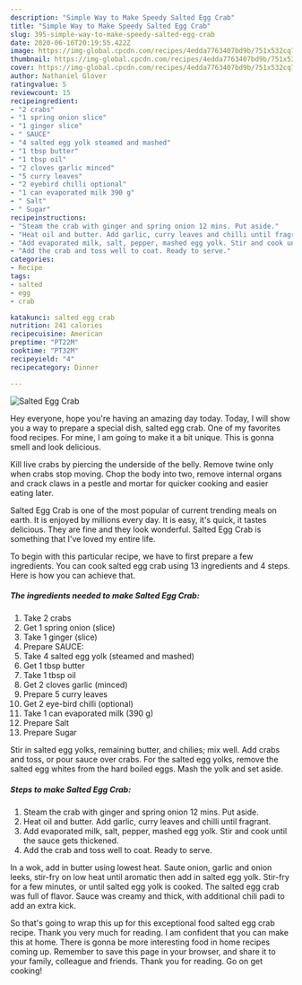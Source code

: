 ```yaml
---
description: "Simple Way to Make Speedy Salted Egg Crab"
title: "Simple Way to Make Speedy Salted Egg Crab"
slug: 395-simple-way-to-make-speedy-salted-egg-crab
date: 2020-06-16T20:19:55.422Z
image: https://img-global.cpcdn.com/recipes/4edda7763407bd9b/751x532cq70/salted-egg-crab-recipe-main-photo.jpg
thumbnail: https://img-global.cpcdn.com/recipes/4edda7763407bd9b/751x532cq70/salted-egg-crab-recipe-main-photo.jpg
cover: https://img-global.cpcdn.com/recipes/4edda7763407bd9b/751x532cq70/salted-egg-crab-recipe-main-photo.jpg
author: Nathaniel Glover
ratingvalue: 5
reviewcount: 15
recipeingredient:
- "2 crabs"
- "1 spring onion slice"
- "1 ginger slice"
- " SAUCE"
- "4 salted egg yolk steamed and mashed"
- "1 tbsp butter"
- "1 tbsp oil"
- "2 cloves garlic minced"
- "5 curry leaves"
- "2 eyebird chilli optional"
- "1 can evaporated milk 390 g"
- " Salt"
- " Sugar"
recipeinstructions:
- "Steam the crab with ginger and spring onion 12 mins. Put aside."
- "Heat oil and butter. Add garlic, curry leaves and chilli until fragrant."
- "Add evaporated milk, salt, pepper, mashed egg yolk. Stir and cook until the sauce gets thickened."
- "Add the crab and toss well to coat. Ready to serve."
categories:
- Recipe
tags:
- salted
- egg
- crab

katakunci: salted egg crab 
nutrition: 241 calories
recipecuisine: American
preptime: "PT22M"
cooktime: "PT32M"
recipeyield: "4"
recipecategory: Dinner

---
```



![Salted Egg Crab](https://img-global.cpcdn.com/recipes/4edda7763407bd9b/751x532cq70/salted-egg-crab-recipe-main-photo.jpg)

Hey everyone, hope you're having an amazing day today. Today, I will show you a way to prepare a special dish, salted egg crab. One of my favorites food recipes. For mine, I am going to make it a bit unique. This is gonna smell and look delicious.

Kill live crabs by piercing the underside of the belly. Remove twine only when crabs stop moving. Chop the body into two, remove internal organs and crack claws in a pestle and mortar for quicker cooking and easier eating later.

Salted Egg Crab is one of the most popular of current trending meals on earth. It is enjoyed by millions every day. It is easy, it's quick, it tastes delicious. They are fine and they look wonderful. Salted Egg Crab is something that I've loved my entire life.


To begin with this particular recipe, we have to first prepare a few ingredients. You can cook salted egg crab using 13 ingredients and 4 steps. Here is how you can achieve that.

<!--inarticleads1-->

##### The ingredients needed to make Salted Egg Crab:

1. Take 2 crabs
1. Get 1 spring onion (slice)
1. Take 1 ginger (slice)
1. Prepare  SAUCE:
1. Take 4 salted egg yolk (steamed and mashed)
1. Get 1 tbsp butter
1. Take 1 tbsp oil
1. Get 2 cloves garlic (minced)
1. Prepare 5 curry leaves
1. Get 2 eye-bird chilli (optional)
1. Take 1 can evaporated milk (390 g)
1. Prepare  Salt
1. Prepare  Sugar


Stir in salted egg yolks, remaining butter, and chilies; mix well. Add crabs and toss, or pour sauce over crabs. For the salted egg yolks, remove the salted egg whites from the hard boiled eggs. Mash the yolk and set aside. 

<!--inarticleads2-->

##### Steps to make Salted Egg Crab:

1. Steam the crab with ginger and spring onion 12 mins. Put aside.
1. Heat oil and butter. Add garlic, curry leaves and chilli until fragrant.
1. Add evaporated milk, salt, pepper, mashed egg yolk. Stir and cook until the sauce gets thickened.
1. Add the crab and toss well to coat. Ready to serve.


In a wok, add in butter using lowest heat. Saute onion, garlic and onion leeks, stir-fry on low heat until aromatic then add in salted egg yolk. Stir-fry for a few minutes, or until salted egg yolk is cooked. The salted egg crab was full of flavor. Sauce was creamy and thick, with additional chili padi to add an extra kick. 

So that's going to wrap this up for this exceptional food salted egg crab recipe. Thank you very much for reading. I am confident that you can make this at home. There is gonna be more interesting food in home recipes coming up. Remember to save this page in your browser, and share it to your family, colleague and friends. Thank you for reading. Go on get cooking!

